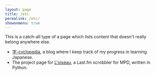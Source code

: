 ```yaml
---
layout: page
title: /etc
permalink: /etc/
showonmenu: true
---
```


This is a catch-all type of a page which lists content that doesn't really belong anywhere else.

* [字-cyclopedia][jp-blog], a blog where I keep track of my progress in learning Japanese.
* The project page for [L'oiseau][oiseau], a Last.fm scrobbler for MPD, written in Python.

[jp-blog]: https://bozbalci.github.io/jp-blog
[oiseau]: https://bozbalci.github.io/oiseau
